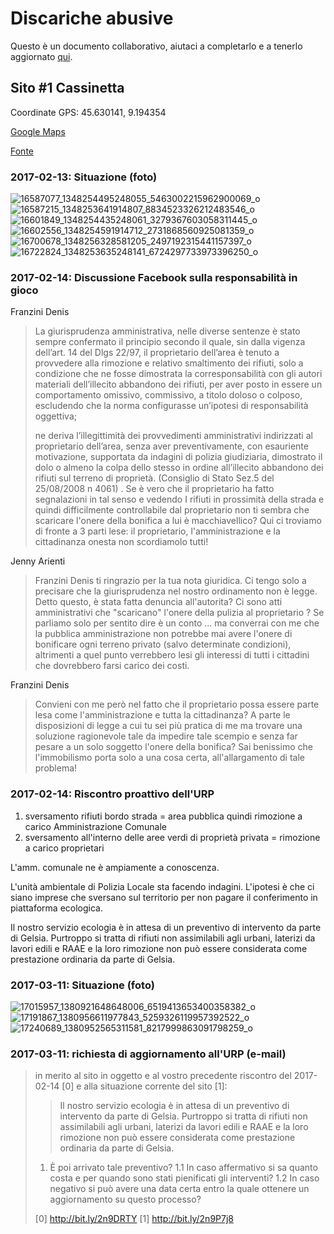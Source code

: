 # Discariche abusive

Questo è un documento collaborativo, aiutaci a completarlo e a tenerlo aggiornato [qui](https://github.com/open-comune/conosci-desio/issues/11).

## Sito #1 Cassinetta

Coordinate GPS: 45.630141, 9.194354

[Google Maps](https://www.google.com/maps/place/45%C2%B037'48.5%22N+9%C2%B011'39.7%22E/@45.630141,9.1921653,17z/data=!3m1!4b1!4m5!3m4!1s0x0:0x0!8m2!3d45.630141!4d9.194354?hl=it)

[Fonte](https://www.facebook.com/groups/823777737638221/permalink/1719557478060238/)

### 2017-02-13: Situazione (foto)

![16587077_1348254495248055_5463002215962900069_o](https://cloud.githubusercontent.com/assets/21038/22905600/359fbcde-f241-11e6-93b0-622e1dab5cdd.jpg)
![16587215_1348253641914807_8834523326212483546_o](https://cloud.githubusercontent.com/assets/21038/22905601/36121c20-f241-11e6-9952-ef2dbabd4364.jpg)
![16601849_1348254435248061_3279367603058311445_o](https://cloud.githubusercontent.com/assets/21038/22905602/36144c84-f241-11e6-9495-56a730732b5e.jpg)
![16602556_1348254591914712_2731868560925081359_o](https://cloud.githubusercontent.com/assets/21038/22905604/3618d81c-f241-11e6-846d-b8b83cae4e15.jpg)
![16700678_1348256328581205_2497192315441157397_o](https://cloud.githubusercontent.com/assets/21038/22905603/36177d5a-f241-11e6-90e3-9965971a903a.jpg)
![16722824_1348253635248141_6724297733973396250_o](https://cloud.githubusercontent.com/assets/21038/22905605/36192ac4-f241-11e6-917f-148c779b183d.jpg)

### 2017-02-14: Discussione Facebook sulla responsabilità in gioco

Franzini Denis

> La giurisprudenza amministrativa, nelle diverse sentenze è stato sempre confermato il principio secondo il quale, sin dalla vigenza dell’art. 14 del Dlgs 22/97, il proprietario dell’area è tenuto a provvedere alla rimozione e relativo smaltimento dei rifiuti, solo a condizione che ne fosse dimostrata la corresponsabilità con gli autori materiali dell’illecito abbandono dei rifiuti, per aver posto in essere un comportamento omissivo, commissivo, a titolo doloso o colposo, escludendo che la norma configurasse un’ipotesi di responsabilità oggettiva;
>
> ne deriva l’illegittimità dei provvedimenti amministrativi indirizzati al proprietario dell’area, senza aver preventivamente, con esauriente motivazione, supportata da indagini di polizia giudiziaria, dimostrato il dolo o almeno la colpa dello stesso in ordine all’illecito abbandono dei rifiuti sul terreno di proprietà. (Consiglio di Stato Sez.5 del 25/08/2008 n 4061) .
> Se è vero che il proprietario ha fatto segnalazioni in tal senso e vedendo I rifiuti in prossimità della strada e quindi difficilmente controllabile dal proprietario non ti sembra che scaricare l'onere della bonifica a lui è macchiavellico?
> Qui ci troviamo di fronte a 3 parti lese: il proprietario, l'amministrazione e la cittadinanza onesta non scordiamolo tutti!

Jenny Arienti

> Franzini Denis ti ringrazio per la tua nota giuridica. Ci tengo solo a precisare che la giurisprudenza nel nostro ordinamento non è legge. Detto questo, è stata fatta denuncia all'autorita? Ci sono atti amministrativi che "scaricano" l'onere della pulizia al proprietario ? Se parliamo solo per sentito dire è un conto ... ma converrai con me che la pubblica amministrazione non potrebbe mai avere l'onere di bonificare ogni terreno privato (salvo determinate condizioni), altrimenti a quel punto verrebbero lesi gli interessi di tutti i cittadini che dovrebbero farsi carico dei costi.

Franzini Denis

> Convieni con me però nel fatto che il proprietario possa essere parte lesa come l'amministrazione e tutta la cittadinanza?
A parte le disposizioni di legge a cui tu sei più pratica di me ma trovare una soluzione ragionevole tale da impedire tale scempio e senza far pesare a un solo soggetto l'onere della bonifica?
Sai benissimo che l'immobilismo porta solo a una cosa certa, all'allargamento di tale problema!

### 2017-02-14: Riscontro proattivo dell'URP

1. sversamento rifiuti bordo strada = area pubblica quindi rimozione a carico Amministrazione Comunale
2. sversamento all'interno delle aree verdi di proprietà privata = rimozione a carico proprietari

L'amm. comunale ne è ampiamente a conoscenza.

L'unità ambientale di Polizia Locale sta facendo indagini. L'ipotesi è che ci siano imprese che sversano sul territorio per non pagare il conferimento in piattaforma ecologica.

Il nostro servizio ecologia è in attesa di un preventivo di intervento da parte di Gelsia. Purtroppo si tratta di rifiuti non assimilabili agli urbani, laterizi da lavori edili e RAAE e la loro rimozione non può essere considerata come prestazione ordinaria da parte di Gelsia. 

### 2017-03-11: Situazione (foto)

![17015957_1380921648648006_6519413653400358382_o](https://cloud.githubusercontent.com/assets/21038/23822224/075b605a-0649-11e7-9264-bbda243ca895.jpg)
![17191867_1380956611977843_5259326119957392522_o](https://cloud.githubusercontent.com/assets/21038/23822225/0760417e-0649-11e7-9459-600000c651db.jpg)
![17240689_1380952565311581_8217999863091798259_o](https://cloud.githubusercontent.com/assets/21038/23822226/07620efa-0649-11e7-84c0-af0eb43e0513.jpg)

### 2017-03-11: richiesta di aggiornamento all'URP (e-mail)

> in merito al sito in oggetto e al vostro precedente riscontro del 2017-02-14 [0] e alla situazione corrente del sito [1]:
>
> > Il nostro servizio ecologia è in attesa di un preventivo di intervento da parte di Gelsia. Purtroppo si tratta di rifiuti non assimilabili agli urbani, laterizi da lavori edili e RAAE e la loro rimozione non può essere considerata come prestazione ordinaria da parte di Gelsia.
>
> 1. È poi arrivato tale preventivo?
> 1.1 In caso affermativo si sa quanto costa e per quando sono stati pienificati gli interventi?
> 1.2 In caso negativo si può avere una data certa entro la quale ottenere un aggiornamento su questo processo?
> 
> [0] http://bit.ly/2n9DRTY
> [1] http://bit.ly/2n9P7j8

